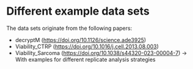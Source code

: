 # Different example data sets

The data sets originate from the following papers:
- decryptM (https://doi.org/10.1126/science.ade3925)
- Viability_CTRP (https://doi.org/10.1016/j.cell.2013.08.003)
- Viability_Sarcoma (https://doi.org/10.1038/s44320-023-00004-7) → With examples for different replicate analysis strategies
